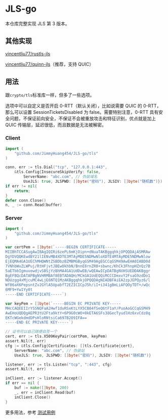 # JLS-go

本仓库完整实现 JLS 第 3 版本。

## 其他实现

[vincentliu77/rustls-jls](https://github.com/vincentliu77/rustls-jls)

[vincentliu77/quinn-jls](https://github.com/vincentliu77/quinn-jls)（推荐，支持 QUIC）

## 用法

跟`crypto/tls`标准库一样，但多了一些选项。

选项中可以自定义是否开启 0-RTT（默认关闭），比如说需要 QUIC 的 0-RTT，那么可以设置 SessionTicketsDisabled 为 false。需要特别注意，0-RTT 具有安全问题，不保证前向安全，不保证不会被重放攻击和特征识别，优点就是加上 QUIC 传输层，延迟很低，而且数据是无法被解密。

### Client

```go
import (
	"github.com/JimmyHuang454/JLS-go/tls"
)

conn, err := tls.Dial("tcp", "127.0.0.1:443",
    &tls.Config{InsecureSkipVerify: false,
        ServerName: "abc.com", // 伪装域名
        UseJLS: true, JLSPWD: []byte("密码"), JLSIV: []byte("随机数")})
if err != nil{
    return;
}
defer conn.Close()
n, _ := conn.Read(buffer)
```

### Server

```go
import (
	"github.com/JimmyHuang454/JLS-go/tls"
)

var certPem = []byte(`-----BEGIN CERTIFICATE-----
MIIBhTCCASugAwIBAgIQIRi6zePL6mKjOipn+dNuaTAKBggqhkjOPQQDAjASMRAw
DgYDVQQKEwdBY21lIENvMB4XDTE3MTAyMDE5NDMwNloXDTE4MTAyMDE5NDMwNlow
EjEQMA4GA1UEChMHQWNtZSBDbzBZMBMGByqGSM49AgEGCCqGSM49AwEHA0IABD0d
7VNhbWvZLWPuj/RtHFjvtJBEwOkhbN/BnnE8rnZR8+sbwnc/KhCk3FhnpHZnQz7B
5aETbbIgmuvewdjvSBSjYzBhMA4GA1UdDwEB/wQEAwICpDATBgNVHSUEDDAKBggr
BgEFBQcDATAPBgNVHRMBAf8EBTADAQH/MCkGA1UdEQQiMCCCDmxvY2FsaG9zdDo1
NDUzgg4xMjcuMC4wLjE6NTQ1MzAKBggqhkjOPQQDAgNIADBFAiEA2zpJEPQyz6/l
Wf86aX6PepsntZv2GYlA5UpabfT2EZICICpJ5h/iI+i341gBmLiAFQOyTDT+/wQc
6MF9+Yw1Yy0t
-----END CERTIFICATE-----`)

var keyPem = []byte(`-----BEGIN EC PRIVATE KEY-----
MHcCAQEEIIrYSSNQFaA2Hwf1duRSxKtLYX5CB04fSeQ6tF1aY/PuoAoGCCqGSM49
AwEHoUQDQgAEPR3tU2Fta9ktY+6P9G0cWO+0kETA6SFs38GecTyudlHz6xvCdz8q
EKTcWGekdmdDPsHloRNtsiCa697B2O9IFA==
-----END EC PRIVATE KEY-----`)

// 证书可以自己随便自签一个
cert, err := tls.X509KeyPair(certPem, keyPem)
assert.Nil(t, err)
cfg := &tls.Config{Certificates: []tls.Certificate{cert},
    ServerName: "abc.com", // 伪装站
    UseJLS: true, JLSPWD: []byte("密码"), JLSIV: []byte("随机数")}

listener, err := tls.Listen("tcp", ":443", cfg)
assert.Nil(t, err)

inClient, err := listener.Accept()
if err == nil {
    buf := make([]byte, 200)
    _, err = inClient.Read(buf)
    inClient.Close()
}
```

更多用法，参考 [测试用例](https://github.com/JimmyHuang454/JLS-go/tree/master/test)

<!-- ### QUIC -->
<!-- JLS 是支持 QUIC 的，因为 JLS 不依赖 SessionID，而 QUIC 对 TLS 中的 SessionID 有要求。以前的 crypto/tls 是不支持 0-RTT，所以 quic-go 是创建了 crypto/tls 的分支 qtls，以实现 quic 的 0-RTT，最近（2023 年）crypto/tls 加入了 0-RTT，但目前 quic-go 还在使用自己的 qtls。 -->
